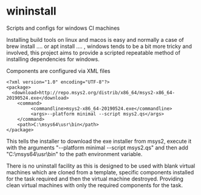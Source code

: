 # wininstall
 Scripts and configs for windows CI machines


Installing build tools on linux and macos is easy and normally a case of brew install .... or apt install .... , windows tends to be a bit more tricky and involved, this project aims to provide a scripted repeatable method of installing dependencies for windows.

Components are configured via XML files

```
<?xml version="1.0" encoding="UTF-8"?>
<package>
  <download>http://repo.msys2.org/distrib/x86_64/msys2-x86_64-20190524.exe</download>
    <command>
	     <commandline>msys2-x86_64-20190524.exe</commandline>
	     <args>--platform minimal --script msys2.qs</args>
    </command>
    <path>C:\msys64\usr\bin</path>
</package>
```

This tells the installer to download the exe installer from msys2, execute it with the arguments "--platform minimal --script msys2.qs" and then add "C:\msys64\usr\bin" to the path environment variable.

There is no uninstall facility as this is designed to be used with blank virtual machines which are cloned from a template, specific components installed for the task required and then the virtual machine destroyed. Providing clean virtual machines with only the required components for the task.
